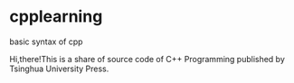 # cpplearning
basic syntax of cpp

Hi,there!This is a share of source code of C++ Programming published by Tsinghua University Press.
